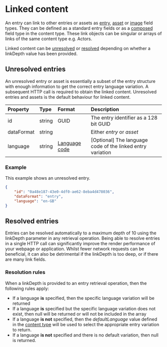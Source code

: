 # Linked content
An entry can link to other entries or assets as [entry](/model/entry.md), [asset](/model/asset.md) or [image](/model/image.md) field types. They can be defined as a standard entry fields or as a [composed](/model/composed.md) field type in the content type. These link objects can be singular or arrays of links of the same content type e.g. Actors.

Linked content can be [unresolved](#unresolved-entries) or [resolved](#resolved-entries) depending on whether a linkDepth value has been provided.

## Unresolved entries
An unresolved entry or asset is essentially a subset of the entry structure with enough information to get the correct entry language variation. A subsequent HTTP call is required to obtain the linked content. Unresolved entries and assets is the default behaviour for linked content.

| Property | Type | Format | Description |
| :------- | :--- | :----- | :---------- |
| id | string | GUID | The entry identifier as a 128 bit GUID |
| dataFormat | string | | Either *entry* or *asset* |
| language | string | [Language code](/localization.md) | [Optional] The language code of the linked entry variation |

### Example
This example shows an unresolved entry.

```json
{
    "id": "0a48e187-43e0-4df0-ae62-8eba4d478036",
    "dataFormat": "entry",
    "language": "en-GB"
}
```

## Resolved entries
Entries can be resolved automatically to a maximum depth of 10 using the linkDepth parameter in any retrieval operation. Being able to resolve entries in a single HTTP call can significantly improve the render performance of your webpage or application. Whilst fewer network requests can be beneficial, it can also be detrimental if the linkDepth is too deep, or if there are many link fields.


### Resolution rules
When a linkDepth is provided to an entry retrieval operation, then the following rules apply:

- If a language **is** specified, then the specific language variation will be returned
- If a language **is** specified but the specific language variation does not exist, then null will be returned or will not be included in the array
- If a language **is not** specified, then the *defaultLanguage* value defined in the [content type](/model/content-type.md) will be used to select the appropriate entry variation to return.
- If a language **is not** specified and there is no default variation, then null is returned.
